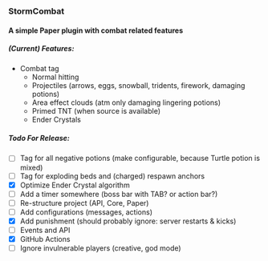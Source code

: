 ### StormCombat
#### A simple Paper plugin with combat related features
##### (Current) Features:
- Combat tag
  - Normal hitting
  - Projectiles (arrows, eggs, snowball, tridents, firework, damaging potions)
  - Area effect clouds (atm only damaging lingering potions)
  - Primed TNT (when source is available)
  - Ender Crystals

##### Todo For Release:
- [ ] Tag for all negative potions (make configurable, because Turtle potion is mixed) 
- [ ] Tag for exploding beds and (charged) respawn anchors
- [x] Optimize Ender Crystal algorithm
- [ ] Add a timer somewhere (boss bar with TAB? or action bar?)
- [ ] Re-structure project (API, Core, Paper)
- [ ] Add configurations (messages, actions)
- [x] Add punishment (should probably ignore: server restarts & kicks)
- [ ] Events and API
- [x] GitHub Actions
- [ ] Ignore invulnerable players (creative, god mode)